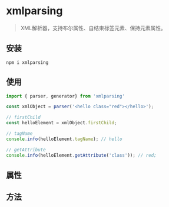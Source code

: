 # xmlparsing

> XML解析器，支持布尔属性、自结束标签元素、保持元素属性。

## 安装

```shell
npm i xmlparsing
```

## 使用

```js
import { parser, generator} from 'xmlparsing'

const xmlObject = parser('<hello class="red"></hello>');

// firstChild
const helloElement = xmlObject.firstChild;

// tagName
console.info(helloElement.tagName); // hello

// getAttribute
console.info(helloElement.getAttribute('class')); // red;
```

## 属性


## 方法